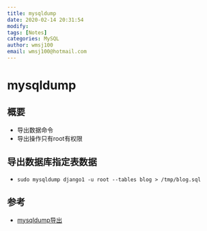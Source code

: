 ```yaml
---
title: mysqldump
date: 2020-02-14 20:31:54
modify: 
tags: [Notes]
categories: MySQL
author: wmsj100
email: wmsj100@hotmail.com
---
```


# mysqldump

## 概要

- 导出数据命令
- 导出操作只有root有权限

## 导出数据库指定表数据

- `sudo mysqldump django1 -u root --tables blog > /tmp/blog.sql`

## 参考

- [mysqldump导出](https://www.cnblogs.com/linjiqin/p/11888943.html)

